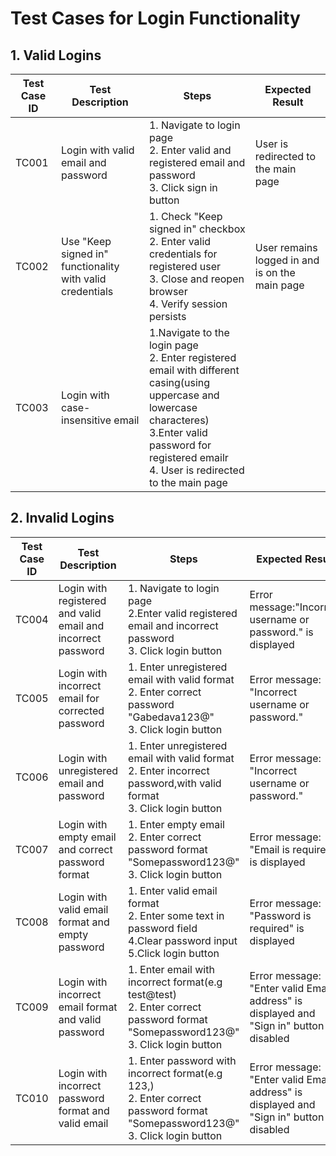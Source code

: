 # Test Cases for Login Functionality

## 1. Valid Logins
| Test Case ID | Test Description                            | Steps                                                                                       | Expected Result                    |
|--------------|--------------------------------------------|--------------------------------------------------------------------------------------------|------------------------------------|
| TC001        | Login with valid email and password         | 1. Navigate to login page<br>2. Enter valid and registered email and password<br>3. Click sign in button    | User is redirected to the main page |
| TC002        | Use "Keep signed in" functionality with valid credentials       | 1. Check "Keep signed in" checkbox<br>2. Enter valid credentials for registered user<br>3. Close and reopen browser<br>4. Verify session persists | User remains logged in and is on the main page     |
| TC003        | Login with case-insensitive email       | 1.Navigate to the login page<br>2. Enter registered email with different casing(using uppercase and lowercase characteres)<br>3.Enter valid password for registered emailr<br>4. User is redirected to the main page |

## 2. Invalid Logins
| Test Case ID | Test Description                             | Steps                                                                                       | Expected Result                          |
|--------------|---------------------------------------------|--------------------------------------------------------------------------------------------|------------------------------------------|
| TC004      | Login with registered and valid email and incorrect password  | 1. Navigate to login page<br>2.Enter valid registered email and incorrect password<br>3. Click login button    | Error message:"Incorrect username or password." is displayed |
| TC005      | Login with incorrect email for corrected password   | 1. Enter unregistered email with valid format<br>2. Enter correct password "Gabedava123@"<br>3. Click login button                   | Error message: "Incorrect username or password."     |
| TC006    | Login with unregistered email and password  | 1. Enter unregistered email with valid format<br>2. Enter incorrect password,with valid format   <br>3. Click login button                   | Error message: "Incorrect username or password."     |
| TC007  | Login with empty email and correct password format   | 1. Enter empty email<br>2. Enter correct password format "Somepassword123@"<br>3. Click login button                   | Error message: "Email is required" is displayed     |
| TC008  | Login with valid email format and empty password  | 1. Enter valid email format <br>2. Enter some text in password field<br>4.Clear password input<br>5.Click login button                  | Error message: "Password is required" is displayed     |
| TC009  | Login with incorrect email format and valid password   | 1. Enter email with incorrect format(e.g test@test)<br>2. Enter correct password format "Somepassword123@"<br>3. Click login button                   | Error message: "Enter valid Email address" is displayed  and "Sign in" button is disabled|
| TC010  | Login with incorrect password format and valid email  | 1. Enter password with incorrect format(e.g 123,)<br>2. Enter correct password format "Somepassword123@"<br>3. Click login button                   | Error message: "Enter valid Email address" is displayed  and "Sign in" button is disabled|







